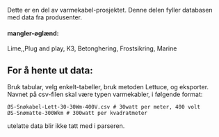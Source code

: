 Dette er en del av varmekabel-prosjektet. Denne delen fyller databasen med data fra produsenter.


#### mangler-øglænd:

Lime,,Plug and play, K3, Betonghering, Frostsikring, Marine


## For å hente ut data:

Bruk tabular, velg enkelt-tabeller, bruk metoden Lettuce, og eksporter. Navnet på csv-filen skal være typen varmekabler, i følgende format:
 ```
 ØS-Snøkabel-Lett-30-30Wm-400V.csv # 30watt per meter, 400 volt
 ØS-Snømatte-300Wkm # 300watt per kvadratmeter

 ```


 utelatte data blir ikke tatt med i parseren.
